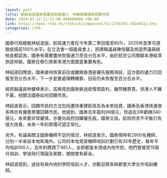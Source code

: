 ```yaml
---
layout: post
title: 姚柏良指國泰需盡快恢復運力　林健鋒冀國泰回饋市民
date: 2024-03-22 11:11:08.000000000 +08:00
link: https://news.rthk.hk/rthk/ch/component/k2/1745765-20240322.htm
categories: rthk
---
```


國泰行政總裁林紹波說，航班運力會在今年第二季回復至80%，2025年首季可達致疫情前100%水平。在立法會一個委員會上，民建聯議員陳恒鑌及旅遊界議員姚柏良都認為，國泰有需要盡快恢復運力至百分百水平，由於航空公司關聯本港經濟旅遊命脈，國泰在吸引旅客來港方面擔當重要角色。

林紹波回應說，國泰接待旅客前往或離開香港是優先服務項目，這方面的運力已回復至百分百水平，下一步是要處理轉機客，目前仍未恢復至百分百水平。

經民聯議員林健峰表示，高興見到國泰捱過疫情現盈利，雖然機票貴，但港人不離不棄，他關注國泰如何回饋市民。

林紹波表示，回饋市民的方法包括盡快重建航班及為未來投資，國泰及香港快運很多時亦有優惠票價回饋市民。他提到，國泰去年盈利98億元，但過去3年虧損340億元，未來要非常審慎，亦要向政府回購優先股。國泰又指，航班供求不平衡已有很大改善，未來一年的票價可望正常化。

另外，有議員關注國泰機師不足的情況，林紹波表示，國泰現時有2900名機師，分別一半來自本地和海外。公司的本地見習機師培訓計劃已有35年歷史，每年平均培訓100人，去年則聘請了461人，全部都是本港或內地市民，他們會接受15個月培訓，學習飛行理論及駕駛，期間會有薪金。

林紹波提到，過往有與內地的學院培訓人才，亦歡迎將來與都會大學合作培訓機師。
